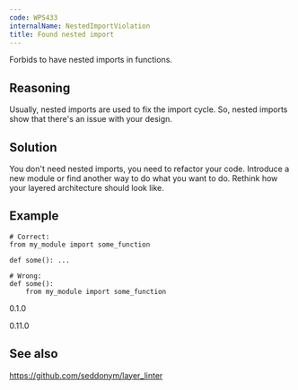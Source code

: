 ```yaml
---
code: WPS433
internalName: NestedImportViolation
title: Found nested import
---
```


Forbids to have nested imports in functions.

## Reasoning
Usually, nested imports are used to fix the import cycle. So, nested
imports show that there's an issue with your design.

## Solution
You don't need nested imports, you need to refactor your code.
Introduce a new module or find another way to do what you want to
do. Rethink how your layered architecture should look like.

## Example

    # Correct:
    from my_module import some_function
    
    def some(): ...
    
    # Wrong:
    def some():
        from my_module import some_function

<div class="versionadded">

0.1.0

</div>

<div class="versionchanged">

0.11.0

</div>

## See also
<https://github.com/seddonym/layer_linter>